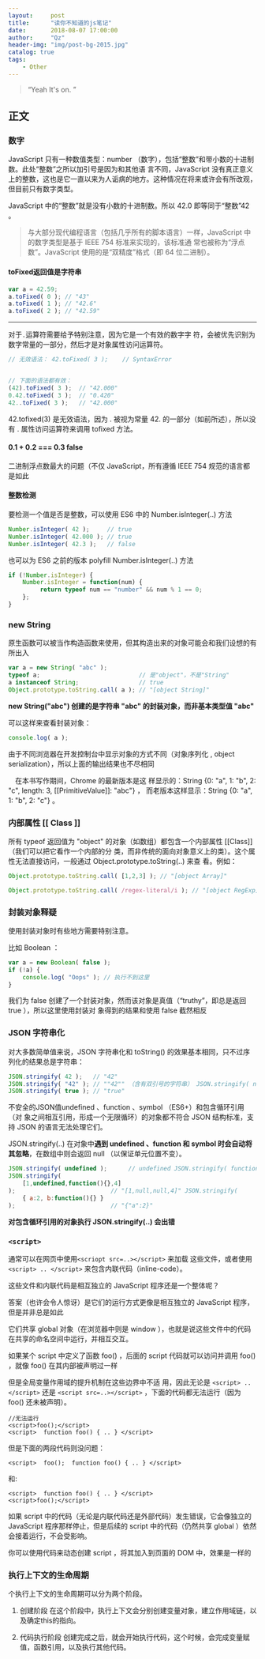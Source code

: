 ```yaml
---
layout:     post
title:      "读你不知道的js笔记"
date:       2018-08-07 17:00:00
author:     "Qz"
header-img: "img/post-bg-2015.jpg"
catalog: true
tags:
    - Other
---
```


> “Yeah It's on. ”


## 正文


### 数字

JavaScript 只有一种数值类型：number （数字），包括“整数”和带小数的十进制数。此处“整数”之所以加引号是因为和其他语 言不同，JavaScript 没有真正意义上的整数，这也是它一直以来为人诟病的地方。这种情况在将来或许会有所改观，但目前只有数字类型。


JavaScript 中的“整数”就是没有小数的十进制数。所以 42.0 即等同于“整数”42 。


>与大部分现代编程语言（包括几乎所有的脚本语言）一样，JavaScript 中的数字类型是基于 IEEE 754 标准来实现的，该标准通 常也被称为“浮点数”。JavaScript 使用的是“双精度”格式（即 64 位二进制）。


#### toFixed返回值是字符串

```javascript
var a = 42.59;
a.toFixed( 0 ); // "43" 
a.toFixed( 1 ); // "42.6"
a.toFixed( 2 ); // "42.59" 
```


----------


对于` . `运算符需要给予特别注意，因为它是一个有效的数字字 符，会被优先识别为数字常量的一部分，然后才是对象属性访问运算符。


```javascript
// 无效语法： 42.toFixed( 3 );    // SyntaxError


// 下面的语法都有效：
(42).toFixed( 3 );  // "42.000"
0.42.toFixed( 3 );  // "0.420"
42..toFixed( 3 );   // "42.000"
```




42.tofixed(3) 是无效语法，因为 . 被视为常量 42. 的一部分（如前所述），所以没有 . 属性访问运算符来调用 tofixed 方法。




#### 0.1 + 0.2 === 0.3  false

二进制浮点数最大的问题（不仅 JavaScript，所有遵循 IEEE 754 规范的语言都是如此



#### 整数检测 
要检测一个值是否是整数，可以使用 ES6 中的 Number.isInteger(..) 方法

```javascript
Number.isInteger( 42 );     // true 
Number.isInteger( 42.000 ); // true 
Number.isInteger( 42.3 );   // false
```

也可以为 ES6 之前的版本 polyfill Number.isInteger(..) 方法

```javascript
if (!Number.isInteger) {   
    Number.isInteger = function(num) {   
         return typeof num == "number" && num % 1 == 0;  
    };
}
```
### new String
原生函数可以被当作构造函数来使用，但其构造出来的对象可能会和我们设想的有所出入

```javascript
var a = new String( "abc" );
typeof a;                            // 是"object"，不是"String"
a instanceof String;                 // true
Object.prototype.toString.call( a ); // "[object String]"
```

**new String("abc") 创建的是字符串 "abc" 的封装对象，而非基本类型值 "abc"** 



可以这样来查看封装对象：
```javascript
console.log( a );
```

由于不同浏览器在开发控制台中显示对象的方式不同（对象序列化 , object serialization），所以上面的输出结果也不尽相同


　在本书写作期间，Chrome 的最新版本是这 样显示的：String {0: "a", 1: "b", 2: "c", length: 3, [[PrimitiveValue]]: "abc"} ， 而老版本这样显示：String {0: "a", 1: "b", 2: "c"} 。
　
　
　
### 内部属性 [[ Class ]]


所有 typeof 返回值为 "object" 的对象（如数组）都包含一个内部属性 [[Class]] （我们可以把它看作一个内部的分 类，而非传统的面向对象意义上的类）。这个属性无法直接访问，一般通过 Object.prototype.toString(..) 来查 看。例如：

```javascript
Object.prototype.toString.call( [1,2,3] ); // "[object Array]"

Object.prototype.toString.call( /regex-literal/i ); // "[object RegExp]"
```


### 封装对象释疑 

使用封装对象时有些地方需要特别注意。

比如 Boolean ：

```javascript
var a = new Boolean( false );
if (!a) { 
    console.log( "Oops" ); // 执行不到这里 
}
```

我们为 false 创建了一个封装对象，然而该对象是真值（“truthy”，即总是返回 true ），所以这里使用封装对 象得到的结果和使用 false 截然相反



### JSON 字符串化 
对大多数简单值来说，JSON 字符串化和 toString() 的效果基本相同，只不过序列化的结果总是字符串：

```javascript
JSON.stringify( 42 );   // "42" 
JSON.stringify( "42" ); // ""42"" （含有双引号的字符串） JSON.stringify( null ); // "null"
JSON.stringify( true ); // "true"
```


不安全的JSON值undefined 、function 、symbol （ES6+）和包含循环引用（对 象之间相互引用，形成一个无限循环）的对象都不符合 JSON 结构标准，支持 JSON 的语言无法处理它们。


JSON.stringify(..) 在对象中**遇到 undefined 、function 和 symbol 时会自动将其忽略**，在数组中则会返回 null （以保证单元位置不变）。

```javascript
JSON.stringify( undefined );      // undefined JSON.stringify( function(){} );   // undefined
JSON.stringify( 
    [1,undefined,function(){},4] 
);                           // "[1,null,null,4]" JSON.stringify( 
    { a:2, b:function(){} }
);                           // "{"a":2}"
```



**对包含循环引用的对象执行 JSON.stringify(..) 会出错**





### `<script>`
通常可以在网页中使用`<scriopt src=..></script>` 来加载 这些文件，或者使用 `<script> .. </script>` 来包含内联代码（inline-code）。


这些文件和内联代码是相互独立的 JavaScript 程序还是一个整体呢？

答案（也许会令人惊讶）是它们的运行方式更像是相互独立的 JavaScript 程序，但是并非总是如此

它们共享 global 对象（在浏览器中则是 window ），也就是说这些文件中的代码在共享的命名空间中运行，并相互交互。


如果某个 script 中定义了函数 foo() ，后面的 script 代码就可以访问并调用 foo() ，就像 foo() 在其内部被声明过一样


但是全局变量作用域的提升机制在这些边界中不适 用，因此无论是 `<script> .. </script>` 还是 `<script src=..></script>` ，下面的代码都无法运行（因为 foo() 还未被声明）。

```
//无法运行
<script>foo();</script>
<script>  function foo() { .. } </script>
```


但是下面的两段代码则没问题：
```
<script>  foo();  function foo() { .. } </script>
```

和:

```
<script>  function foo() { .. } </script>
<script>foo();</script>
```


如果 script 中的代码（无论是内联代码还是外部代码）发生错误，它会像独立的 JavaScript 程序那样停止，但是后续的 script 中的代码（仍然共享 global ）依然会接着运行，不会受影响。

你可以使用代码来动态创建 script ，将其加入到页面的 DOM 中，效果是一样的






### 执行上下文的生命周期


个执行上下文的生命周期可以分为两个阶段。

1. 创建阶段
在这个阶段中，执行上下文会分别创建变量对象，建立作用域链，以及确定this的指向。

2. 代码执行阶段
创建完成之后，就会开始执行代码，这个时候，会完成变量赋值，函数引用，以及执行其他代码。



















